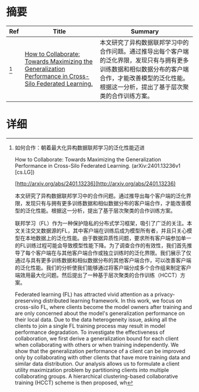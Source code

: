 # 摘要

| Ref | Title | Summary |
| --- | --- | --- |
| [^1] | [How to Collaborate: Towards Maximizing the Generalization Performance in Cross-Silo Federated Learning.](http://arxiv.org/abs/2401.13236) | 本文研究了异构数据联邦学习中的合作问题。通过推导出每个客户端的泛化界限，发现只有与拥有更多训练数据和相似数据分布的客户端合作，才能改善模型的泛化性能。根据这一分析，提出了基于层次聚类的合作训练方案。 |

# 详细

[^1]: 如何合作：朝着最大化异构数据联邦学习的泛化性能迈进

    How to Collaborate: Towards Maximizing the Generalization Performance in Cross-Silo Federated Learning. (arXiv:2401.13236v1 [cs.LG])

    [http://arxiv.org/abs/2401.13236](http://arxiv.org/abs/2401.13236)

    本文研究了异构数据联邦学习中的合作问题。通过推导出每个客户端的泛化界限，发现只有与拥有更多训练数据和相似数据分布的客户端合作，才能改善模型的泛化性能。根据这一分析，提出了基于层次聚类的合作训练方案。

    

    联邦学习（FL）作为一种保护隐私的分布式学习框架，吸引了广泛的关注。本文关注交叉数据源的FL，其中客户端在训练后成为模型所有者，并且只关心模型在本地数据上的泛化性能。由于数据异质性问题，要求所有客户端参加单一的FL训练过程可能会导致模型性能下降。为了调查合作的有效性，我们首先推导了每个客户端在与其他客户端合作或独立训练时的泛化界限。我们展示了仅通过与具有更多训练数据和相似数据分布的其他客户端合作，可以改善客户端的泛化性能。我们的分析使我们能够通过将客户端分成多个合作组来制定客户端效用最大化问题。然后提出了一种基于层次聚类的合作训练（HCCT）方案。

    Federated learning (FL) has attracted vivid attention as a privacy-preserving distributed learning framework. In this work, we focus on cross-silo FL, where clients become the model owners after training and are only concerned about the model's generalization performance on their local data. Due to the data heterogeneity issue, asking all the clients to join a single FL training process may result in model performance degradation. To investigate the effectiveness of collaboration, we first derive a generalization bound for each client when collaborating with others or when training independently. We show that the generalization performance of a client can be improved only by collaborating with other clients that have more training data and similar data distribution. Our analysis allows us to formulate a client utility maximization problem by partitioning clients into multiple collaborating groups. A hierarchical clustering-based collaborative training (HCCT) scheme is then proposed, wh
    

